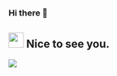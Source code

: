 ### Hi there 👋

<!--
**nightroot/nightroot** is a ✨ _special_ ✨ repository because its `README.md` (this file) appears on your GitHub profile.

Here are some ideas to get you started:

- 🔭 I’m currently working on ...
- 🌱 I’m currently learning ...
- 👯 I’m looking to collaborate on ...
- 🤔 I’m looking for help with ...
- 💬 Ask me about ...
- 📫 How to reach me: ...
- 😄 Pronouns: ...
- ⚡ Fun fact: ...
-->
<h2><img src="https://avatars.githubusercontent.com/u/27740735?s=60&v=4" width="30"/> Nice to see you.</h2>

<p>
  <img src="https://github-readme-stats.mrdulin.vercel.app/api?username=nightroot&show_icons=true&hide_border=true&hide=prs&theme=buefy">
</p>
